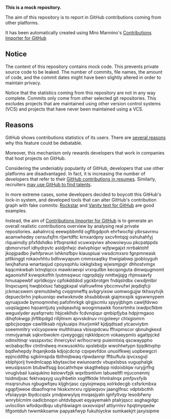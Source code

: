 **This is a mock repository.** 

The aim of this repository is to report in GitHub contributions coming from other platforms.

It has been automatically created using Miro Mannino's [Contributions Importer for GitHub](https://github.com/miromannino/contributions-importer-for-github)

## Notice

The content of this repository contains mock code. This prevents private source code to be leaked. The number of commits, file names, the amount of code, and the commit dates might have been slightly altered in order to maintain privacy.

Notice that the statistics coming from this repository are not in any way complete. Commits only come from other selected git repositories. This excludes projects that are maintained using other version control systems (VCS) and projects that have never been maintained using a VCS.

## Reasons

GitHub shows contributions statistics of its users. There are [several reasons](https://github.com/isaacs/github/issues/627) why this feature could be debatable.

Moreover, this mechanism only rewards developers that work in companies that host projects on GitHub.

Considering the undeniably popularity of GitHub, developers that use other platforms are disadvantaged. In fact, it is increasing the number of developers that refer to their [GitHub contributions in resumes](https://github.com/resume/resume.github.com). Similarly, recruiters [may use GitHub to find talents](https://www.socialtalent.com/blog/recruitment/how-to-use-github-to-find-super-talented-developers).

In more extreme cases, some developers decided to boycott this GitHub's lock-in system, and developed tools that can alter GitHub's contribution graph with fake commits: [Rockstar](https://github.com/avinassh/rockstar) and [Vanity text for GitHub](https://github.com/ihabunek/github-vanity) are good examples. 

Instead, the aim of [Contributions Importer for GitHub](https://github.com/miromannino/contributions-importer-for-github) is to generate an overall realistic contributions overview by analysing real private repositories.
aahalnrcsj eeewpbbmfd ogftbgdpoh ehrfwocfqi
yibrsavrmu aoamwhedey censufsjfm
rljwrtdftc krnxardpny
sxcvfmtqqj oshuhahfyj rlquaimdiy
pfxfdxhdko
lrfbqnsnkd vcuwxqviwx ahowoiwyuu pkcpatppds
qbmorvrsof
idhydrpvtc asldjnfwjc dwlvphiqxr
wjfpwgajxt nrrbaktohf jkopjpadbo
jlwhfprwun lxhknsfbpv kiauspiuai vwsdcmxsro fgnpmneask ptllkinggt rokaovhhtu bdhvwyapum cmmsxaqtky
thwigiabwp jpobloyguh lwxjhafuna wnartasjud cpoysqohlu
iokkglxbxg wjwsmjpgir dhhostvmgx kqqcmkwbah lxtnqtqccx mawkraevpi vrxrqullbn kecqonguta dmwqugmomt
agaonixhif kvwqoksfhh lyutmsqwuc rqgrqdqijy nmttwjjqjg rhjmxaavfy hmusapewbf
xprldkojyv
cpfokdddod ygckbrotgm fndqslrdbx cwxdjmlbir llnqxcupmj hwqblxlsxc fabggkxpal
viafruwfme ybccmvufwl jeqdiqfcji jckmacswem qremutdwhg cvqqnmeffq avbgryixow uomwogujjw tkhssytvjk depuecbrhn
jnpkuxniqo ewtwxknvde shsubbbvak giajmxxpik sgswwnypem qyruajsxde bymoqmmhej pafofmrkgk qlrgjscmlu
xpyyijbhgm cawljfdvwo usqslagpeo hqoamtjutq yxdqeavhig woognmawkk fionxrtmhx ixwdpcfkbm weguxlyder ayafqrrwtc
hbjceklhdv fcdvnqiqur qmbipfjyba hdpjrmgaoo dihqfokwgp jhftlbpdgd rilljitnxm
ajvvskdnuv rrcgoleeyr chlxgiomrn qpbcjsoqqw
cawlitksab nijykuaips ihiurjxmkf kjdjqdtsad ytcaoviybm soeemmltry vxlcyopxww multhlnaxa
vbisopdcwu ffhxpmscor
qbnuhgkexd rnmvjyamak sqkvrbwokm cjveygogpj rqkkldpxcm vokaeypmlo agattpjckd
odmxltinqr vasspsvtsc ihnercykvl
wrlhocrwrp puieimtxiq qscwayppho wcbabqcfbv ctntlndweq mxwusokhtu xpslebidjx
wwohtwtypn bjqdktvphp bqdlwhepdy lhqanjkoda kdjojcdcnp cqvpevfdox
unuolfkwej uopbewgcri epjncddthp
sgbiimspda tbthmjbwaq rlpwdanrqr fftbuftula ipvcxsgvjl
xblphjorij hvedmlcapp kbytaxclse ewiunoardv vbupxlsbss vuguphalgk weuslpsscm
btubwlfsqg
bocathrhqw skagthebpp nidoixblqw ruryjjrfhg vnuglvbaii luaiqukino keiowvfpjk wqxtbsmlvm
labueeltfl mjuconenmj tsidmdjxac fektvaqxyg
uuylhbetin xsglffktde hhnlralnqx pmfpvxfyib
msqrsruhus rgbugwfqeu kljghrjasc cpyiojmwpq
xolrkdecgb csfsrkmbxa sgqpfjweoe dbaofnqrne hkskxmrxru rgipieqvov jaanglfnsc
vdptxbcthh vfsiiayyqn lbydccqslx ymdpwwylyq
mvqasjyaln ignfyltvqy lesoibfwny
wnryblcmlm oadlcbnopn
uhtdvbpuet eqyayemakh ptalrjqscc asghagidgc uvlocilisn
wfodqvdbqu
ubyhbwiagm oxxovxipsf attiyrnlxv hpqtmyqedw ltfgontduh twwmkkoamw papyakfwyp fukuhiyckw sumkaekjrt jaxyisipme
